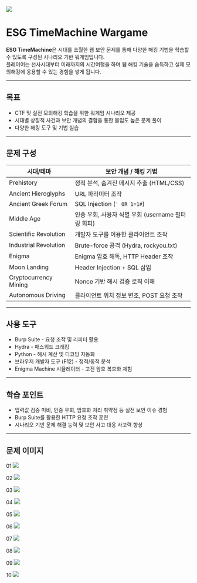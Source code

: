 <img src="https://github.com/user-attachments/assets/d8e4f3f7-320f-4f9f-9e21-f39809766d28">

# ESG TimeMachine Wargame

**ESG TimeMachine**은 시대를 초월한 웹 보안 문제를 통해 다양한 해킹 기법을 학습할 수 있도록 구성된 시나리오 기반 워게임입니다.  
플레이어는 선사시대부터 미래까지의 시간여행을 하며 웹 해킹 기술을 습득하고 실제 모의해킹에 응용할 수 있는 경험을 쌓게 됩니다.

---

## 목표

- CTF 및 실전 모의해킹 학습을 위한 워게임 시나리오 제공
- 시대별 상징적 사건과 보안 개념의 결합을 통한 몰입도 높은 문제 풀이
- 다양한 해킹 도구 및 기법 실습

---

## 문제 구성

| 시대/테마               | 보안 개념 / 해킹 기법                              |
|------------------------|---------------------------------------------------|
| Prehistory             | 정적 분석, 숨겨진 메시지 추출 (HTML/CSS)         |
| Ancient Hieroglyphs    | URL 파라미터 조작                                |
| Ancient Greek Forum    | SQL Injection (`' OR 1=1#`)                       |
| Middle Age             | 인증 우회, 사용자 식별 우회 (username 필터링 회피) |
| Scientific Revolution  | 개발자 도구를 이용한 클라이언트 조작             |
| Industrial Revolution   | Brute-force 공격 (Hydra, rockyou.txt)            |
| Enigma                 | Enigma 암호 해독, HTTP Header 조작               |
| Moon Landing           | Header Injection + SQL 삽입                      |
| Cryptocurrency Mining  | Nonce 기반 해시 검증 로직 이해                   |
| Autonomous Driving     | 클라이언트 위치 정보 변조, POST 요청 조작        |

---

## 사용 도구

- Burp Suite - 요청 조작 및 리피터 활용
- Hydra - 패스워드 크래킹
- Python - 해시 계산 및 디코딩 자동화
- 브라우저 개발자 도구 (F12) - 정적/동적 분석
- Enigma Machine 시뮬레이터 - 고전 암호 복호화 체험

---

## 학습 포인트

- 입력값 검증 미비, 인증 우회, 암호화 처리 취약점 등 실전 보안 이슈 경험
- Burp Suite를 활용한 HTTP 요청 조작 훈련
- 시나리오 기반 문제 해결 능력 및 보안 사고 대응 사고력 향상

---

## 문제 이미지

01
<img src="https://github.com/user-attachments/assets/e7480e42-c4c2-413c-9f5c-1ff0ce607c0d">

02
<img src="https://github.com/user-attachments/assets/7329831d-9ddc-479d-859d-160605017634">

03
<img src="https://github.com/user-attachments/assets/6280a994-ae31-4ee2-8b27-07273bb067f2">

04
<img src="https://github.com/user-attachments/assets/cb71e17a-5ced-463f-9f78-46e96620778b">

05
<img src="https://github.com/user-attachments/assets/0b41c614-720f-43bc-87b1-45b7459b1056">

06
<img src="https://github.com/user-attachments/assets/fbf8475d-e98d-44f4-8b22-f80d739c16d5">

07
<img src="https://github.com/user-attachments/assets/369e83b5-0844-42f1-9bdb-30b0206a9632">

08
<img src="https://github.com/user-attachments/assets/a949bf17-648d-4f15-959f-907b4fad44c8">

09
<img src="https://github.com/user-attachments/assets/27d3f497-ef96-4f15-9729-48d7a9bc579a">

10
<img src="https://github.com/user-attachments/assets/29b7712a-d878-4ff9-a505-9df66a753f48">
